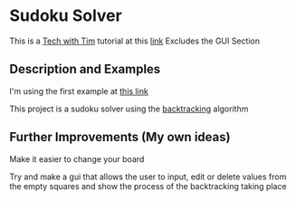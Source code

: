 # Sudoku Solver 
This is a [Tech with Tim](https://www.youtube.com/c/TechWithTim) tutorial at this [link](https://www.youtube.com/playlist?list=PLzMcBGfZo4-kE3aF6Y0wNBNih7hWRAU2o)
Excludes the GUI Section

## Description and Examples
I'm using the first example at [this link](https://sandiway.arizona.edu/sudoku/examples.html)

This project is a sudoku solver using the [backtracking](https://en.wikipedia.org/wiki/Sudoku_solving_algorithms#cite_note-difficult_17_clue-1) algorithm

## Further Improvements (My own ideas)
Make it easier to change your board

Try and make a gui that allows the user to input, edit or delete values from the empty squares and show the process of the backtracking taking place
